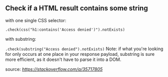 ## Check if a HTML result contains some string

with one single CSS selector:

```.check(css("h1:contains('Access denied')").notExists)```

with substring:

```.check(substring("Access denied").notExists)```
Note: if what you're looking for only occurs at one place in your response payload, substring is sure more efficient, as it doesn't have to parse it into a DOM.

source: _https://stackoverflow.com/a/35717805_

